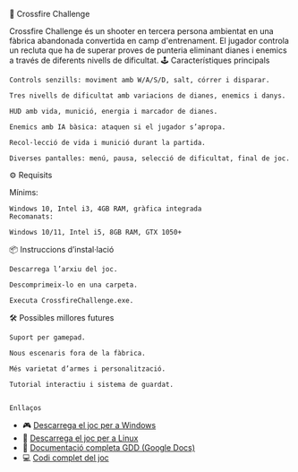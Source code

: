 🎯 Crossfire Challenge

Crossfire Challenge és un shooter en tercera persona ambientat en una fàbrica abandonada convertida en camp d'entrenament. El jugador controla un recluta que ha de superar proves de punteria eliminant dianes i enemics a través de diferents nivells de dificultat.
🕹️ Característiques principals

    Controls senzills: moviment amb W/A/S/D, salt, córrer i disparar.

    Tres nivells de dificultat amb variacions de dianes, enemics i danys.

    HUD amb vida, munició, energia i marcador de dianes.

    Enemics amb IA bàsica: ataquen si el jugador s’apropa.

    Recol·lecció de vida i munició durant la partida.

    Diverses pantalles: menú, pausa, selecció de dificultat, final de joc.

⚙️ Requisits

Mínims:

    Windows 10, Intel i3, 4GB RAM, gràfica integrada
    Recomanats:

    Windows 10/11, Intel i5, 8GB RAM, GTX 1050+

📦 Instruccions d’instal·lació

    Descarrega l’arxiu del joc.

    Descomprimeix-lo en una carpeta.

    Executa CrossfireChallenge.exe.

🛠️ Possibles millores futures

    Suport per gamepad.

    Nous escenaris fora de la fàbrica.

    Més varietat d’armes i personalització.

    Tutorial interactiu i sistema de guardat.


    Enllaços
- 🎮 [Descarrega el joc per a Windows](https://drive.google.com/drive/folders/12ykgeY8vGASNuFBWFPAfUy9Nw0Ndf1bo?usp=drive_link)
- 🐧 [Descarrega el joc per a Linux](https://drive.google.com/drive/folders/1c0Vo9AgEqSWBlBjgU1u1boGb3TIce7b7?usp=sharing)
- 📄 [Documentació completa GDD (Google Docs)](https://docs.google.com/document/d/1TZ40GXxVcy6N95w12e1jXDuz_qjncxz3WWVd0VdZblA/edit?usp=sharing)
- 💻 [Codi complet del joc]()
